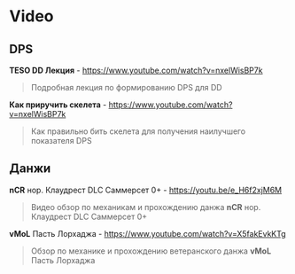 # Video

## DPS

**TESO DD Лекция** - <a href="https://www.youtube.com/watch?v=nxelWisBP7k" target="_blank">https://www.youtube.com/watch?v=nxelWisBP7k</a>
> Подробная лекция по формированию DPS для DD

**Как приручить скелета** - <a href="https://www.youtube.com/watch?v=nxelWisBP7k" target="_blank">https://www.youtube.com/watch?v=nxelWisBP7k</a>
> Как правильно бить скелета для получения наилучшего показателя DPS

## Данжи

**nCR** нор. Клаудрест DLC Саммерсет 0+ - <a href="https://youtu.be/e_H6f2xjM6M" target="_blank">https://youtu.be/e_H6f2xjM6M</a>
> Видео обзор по механикам и прохождению данжа **nCR** нор. Клаудрест DLC Саммерсет 0+

**vMoL** Пасть Лорхаджа - <a href="https://www.youtube.com/watch?v=X5fakEvkKTg" target="_blink">https://www.youtube.com/watch?v=X5fakEvkKTg</a>
> Обзор по механике и прохождению ветеранского данжа **vMoL** Пасть Лорхаджа
